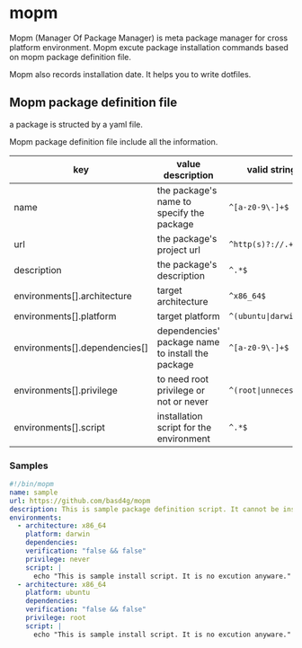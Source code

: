 # mopm

Mopm (Manager Of Package Manager) is meta package manager for cross platform environment.
Mopm excute package installation commands based on mopm package definition file.

Mopm also records installation date.
It helps you to write dotfiles.

## Mopm package definition file

a package is structed by a yaml file.

Mopm package definition file include all the information.

| key | value description | valid string (regex) |
| --- | --- | --- |
| name | the package's name to specify the package | `^[a-z0-9\-]+$` |
| url | the package's project url | `^http(s)?://.+$` |
| description | the package's description | `^.*$` |
| environments[].architecture | target architecture | `^x86_64$` |
| environments[].platform | target platform | `^(ubuntu\|darwin)$` |
| environments[].dependencies[] | dependencies' package name to install the package | `^[a-z0-9\-]+$` |
| environments[].privilege | to need root privilege or not or never | `^(root\|unnecessary\|never)$` |
| environments[].script | installation script for the environment | `^.*$` |

### Samples

```definitions/sample.mopm.yaml
#!/bin/mopm
name: sample
url: https://github.com/basd4g/mopm
description: This is sample package definition script. It cannot be installed.
environments:
  - architecture: x86_64
    platform: darwin
    dependencies:
    verification: "false && false"
    privilege: never
    script: |
      echo "This is sample install script. It is no excution anyware."
  - architecture: x86_64
    platform: ubuntu
    dependencies:
    verification: "false && false"
    privilege: root
    script: |
      echo "This is sample install script. It is no excution anyware."
```
